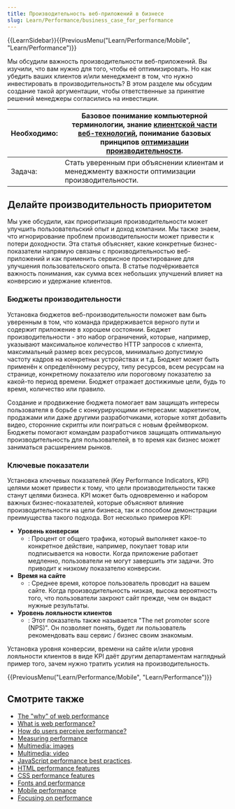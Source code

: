 ```yaml
---
title: Производительность веб-приложений в бизнесе
slug: Learn/Performance/business_case_for_performance
---
```


{{LearnSidebar}}{{PreviousMenu("Learn/Performance/Mobile", "Learn/Performance")}}

Мы обсудили важность производительности веб-приложений. Вы изучили, что вам нужно для того, чтобы её оптимизировать. Но как убедить ваших клиентов и/или менеджмент в том, что нужно инвестировать в производительность? В этом разделе мы обсудим создание такой аргументации, чтобы ответственные за принятие решений менеджеры согласились на инвестиции.

| Необходимо: | Базовое понимание компьютерной терминологии, знание [клиентской части веб-технологий](/ru/docs/Learn/Getting_started_with_the_web), понимание базовых принципов [оптимизации производительности](/ru/docs/Web/Performance). |
| ----------- | --------------------------------------------------------------------------------------------------------------------------------------------------------------------------------------------------------------------------- |
| Задача:     | Стать уверенным при объяснении клиентам и менеджменту важности оптимизации производительности.                                                                                                                              |

## Делайте производительность приоритетом

Мы уже обсудили, как приоритизация производительности может улучшить пользовательский опыт и доход компании. Мы также знаем, что игнорирование проблем производительности может привести к потери доходности. Эта статья объясняет, какие конкретные бизнес-показатели напрямую связаны с производительностью веб-приложений и как применить сервисное проектирование для улучшения пользовательского опыта. В статье подчёркивается важность понимания, как сумма всех небольших улучшений влияет на конверсию и удержание клиентов.

### Бюджеты производительности

Установка бюджетов веб-производительности поможет вам быть уверенным в том, что команда придерживается верного пути и содержит приложение в хорошем состоянии. Бюджет производительности - это набор ограничений, которые, например, указывают максимальное количество HTTP запросов с клиента, максимальный размер всех ресурсов, минимально допустимую частоту кадров на конкретных устройствах и т.д. Бюджет может быть применён к определённому ресурсу, типу ресурсов, всем ресурсам на странице, конкретному показателю или пороговому показателю за какой-то период времени. Бюджет отражает достижимые цели, будь то время, количество или правило.

Создание и продвижение бюджета помогает вам защищать интересы пользователя в борьбе с конкурирующими интересами: маркетингом, продажами или даже другими разработчиками, которые хотят добавить видео, сторонние скрипты или поиграться с новым фреймворком. Бюджеты помогают командам разработчиков защищать оптимальную производительность для пользователей, в то время как бизнес может заниматься расширением рынков.

### Ключевые показатели

Установка ключевых показателей (Key Performance Indicators, KPI) целями может привести к тому, что цели производительности также станут целями бизнеса. KPI может быть одновременно и набором важных бизнес-показателей, которые объясняют влияние производительности на цели бизнеса, так и способом демонстрации преимущества такого подхода. Вот несколько примеров KPI:

- **Уровень конверсии**
  - : Процент от общего трафика, который выполняет какое-то конкретное действие, например, покупает товар или подписывается на новости. Когда приложение работает медленно, пользователи не могут завершить эти задачи. Это приводит к низкому показателю конверсии.
- **Время на сайте**
  - : Среднее время, которое пользователь проводит на вашем сайте. Когда производительность низкая, высока вероятность того, что пользователи закроют сайт прежде, чем он выдаст нужные результаты.
- **Уровень лояльности клиентов**
  - : Этот показатель также называется "The net promoter score (NPS)". Он позволяет понять, будет ли пользователь рекомендовать ваш сервис / бизнес своим знакомым.

Установка уровня конверсии, времени на сайте и/или уровня лояльности клиентов в виде KPI даёт другим департаментам наглядный пример того, зачем нужно тратить усилия на производительность.

{{PreviousMenu("Learn/Performance/Mobile", "Learn/Performance")}}

## Смотрите также

- [The "why" of web performance](/ru/docs/Learn/Performance/why_web_performance)
- [What is web performance?](/ru/docs/Learn/Performance/What_is_web_performance)
- [How do users perceive performance?](/ru/docs/Learn/Performance/Perceived_performance)
- [Measuring performance](/ru/docs/Learn/Performance/Measuring_performance)
- [Multimedia: images](/ru/docs/Learn/Performance/Multimedia)
- [Multimedia: video](/ru/docs/Learn/Performance/video)
- [JavaScript performance best practices](/ru/docs/Learn/Performance/JavaScript).
- [HTML performance features](/ru/docs/Learn/Performance/HTML)
- [CSS performance features](/ru/docs/Learn/Performance/CSS)
- [Fonts and performance](/ru/docs/Learn/Performance/Fonts)
- [Mobile performance](/ru/docs/Learn/Performance/Mobile)
- [Focusing on performance](/ru/docs/Learn/Performance/business_case_for_performance)
